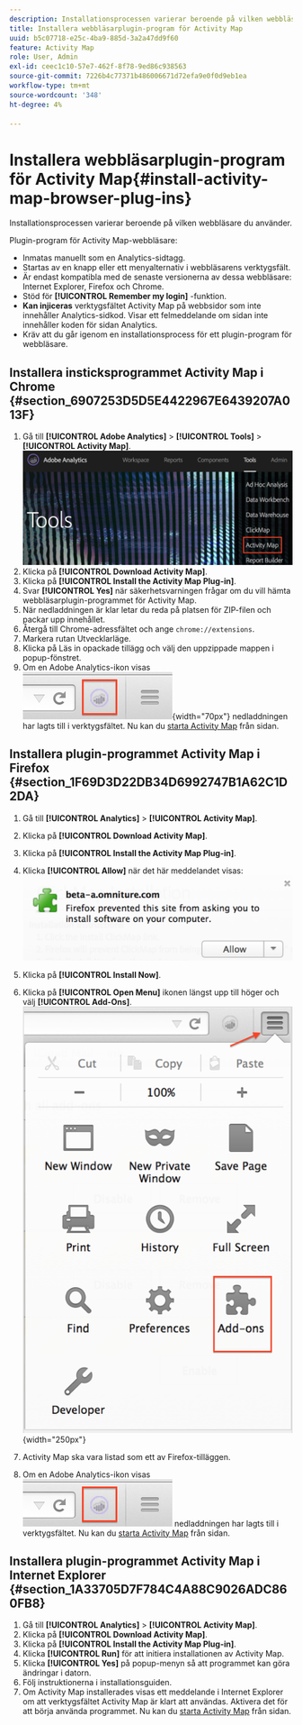 ```yaml
---
description: Installationsprocessen varierar beroende på vilken webbläsare du använder.
title: Installera webbläsarplugin-program för Activity Map
uuid: b5c07718-e25c-4ba9-885d-3a2a47dd9f60
feature: Activity Map
role: User, Admin
exl-id: ceec1c10-57e7-462f-8f78-9ed86c938563
source-git-commit: 7226b4c77371b486006671d72efa9e0f0d9eb1ea
workflow-type: tm+mt
source-wordcount: '348'
ht-degree: 4%

---
```


# Installera webbläsarplugin-program för Activity Map{#install-activity-map-browser-plug-ins}

Installationsprocessen varierar beroende på vilken webbläsare du använder.

Plugin-program för Activity Map-webbläsare:

* Inmatas manuellt som en Analytics-sidtagg.
* Startas av en knapp eller ett menyalternativ i webbläsarens verktygsfält.
* Är endast kompatibla med de senaste versionerna av dessa webbläsare: Internet Explorer, Firefox och Chrome.
* Stöd för **[!UICONTROL Remember my login]** -funktion.
* **Kan injiceras** verktygsfältet Activity Map på webbsidor som inte innehåller Analytics-sidkod. Visar ett felmeddelande om sidan inte innehåller koden för sidan Analytics.
* Kräv att du går igenom en installationsprocess för ett plugin-program för webbläsare.

## Installera insticksprogrammet Activity Map i Chrome {#section_6907253D5D5E4422967E6439207A013F}

1. Gå till **[!UICONTROL Adobe Analytics]** > **[!UICONTROL Tools]** > **[!UICONTROL Activity Map]**.  ![](assets/install_am.png)
1. Klicka på **[!UICONTROL Download Activity Map]**.
1. Klicka på **[!UICONTROL Install the Activity Map Plug-in]**.
1. Svar **[!UICONTROL Yes]** när säkerhetsvarningen frågar om du vill hämta webbläsarplugin-programmet för Activity Map.
1. När nedladdningen är klar letar du reda på platsen för ZIP-filen och packar upp innehållet.
1. Återgå till Chrome-adressfältet och ange `chrome://extensions`.
1. Markera rutan Utvecklarläge.
1. Klicka på Läs in opackade tillägg och välj den uppzippade mappen i popup-fönstret.
1. Om en Adobe Analytics-ikon visas  ![](assets/an_icon.png){width="70px"} nedladdningen har lagts till i verktygsfältet. Nu kan du [starta Activity Map](/help/analyze/activity-map/activitymap-getting-started/activitymap-getting-started-users/activitymap-launch.md) från sidan.

## Installera plugin-programmet Activity Map i Firefox {#section_1F69D3D22DB34D6992747B1A62C1D2DA}

1. Gå till **[!UICONTROL Analytics]** > **[!UICONTROL Activity Map]**.

1. Klicka på **[!UICONTROL Download Activity Map]**.
1. Klicka på **[!UICONTROL Install the Activity Map Plug-in]**.
1. Klicka **[!UICONTROL Allow]** när det här meddelandet visas: ![](assets/firefox_install2.png)
1. Klicka på **[!UICONTROL Install Now]**.
1. Klicka på **[!UICONTROL Open Menu]** ikonen längst upp till höger och välj **[!UICONTROL Add-Ons]**. ![](assets/firefox_install3.png){width="250px"}
1. Activity Map ska vara listad som ett av Firefox-tilläggen.
1. Om en Adobe Analytics-ikon visas  ![](assets/an_icon.png) nedladdningen har lagts till i verktygsfältet. Nu kan du [starta Activity Map](/help/analyze/activity-map/activitymap-getting-started/activitymap-getting-started-users/activitymap-launch.md) från sidan.

## Installera plugin-programmet Activity Map i Internet Explorer {#section_1A33705D7F784C4A88C9026ADC860FB8}

1. Gå till **[!UICONTROL Analytics]** > **[!UICONTROL Activity Map]**.
1. Klicka på **[!UICONTROL Download Activity Map]**.
1. Klicka på **[!UICONTROL Install the Activity Map Plug-in]**.
1. Klicka **[!UICONTROL Run]** för att initiera installationen av Activity Map.
1. Klicka **[!UICONTROL Yes]** på popup-menyn så att programmet kan göra ändringar i datorn.
1. Följ instruktionerna i installationsguiden.
1. Om Activity Map installerades visas ett meddelande i Internet Explorer om att verktygsfältet Activity Map är klart att användas. Aktivera det för att börja använda programmet. Nu kan du [starta Activity Map](/help/analyze/activity-map/activitymap-getting-started/activitymap-getting-started-users/activitymap-launch.md) från sidan.

